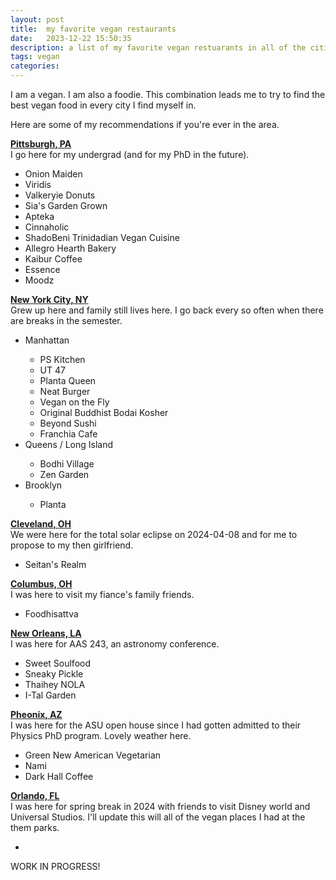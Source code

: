 ```yaml
---
layout: post
title:  my favorite vegan restaurants
date:   2023-12-22 15:50:35
description: a list of my favorite vegan restuarants in all of the cities I've been to
tags: vegan
categories: 
---
```

I am a vegan. I am also a foodie. This combination leads me to try to find the best vegan food in every city I find myself in. 

Here are some of my recommendations if you're ever in the area. 



<b><u>Pittsburgh, PA</u></b>
<br>I go here for my undergrad (and for my PhD in the future).
<ul>
    <li>Onion Maiden</li>
    <li>Viridis</li>
    <li>Valkeryie Donuts</li>
    <li>Sia's Garden Grown</li>
    <li>Apteka</li>
    <li>Cinnaholic</li>
    <li>ShadoBeni Trinidadian Vegan Cuisine</li>
    <li>Allegro Hearth Bakery</li>
    <li>Kaibur Coffee</li>
    <li>Essence</li>
    <li>Moodz</li>
</ul>

<b><u>New York City, NY</u></b>
<br>Grew up here and family still lives here. I go back every so often when there are breaks in the semester. 
<ul>
    <li>Manhattan</li>
    <ul>
        <li>PS Kitchen</li>
        <li>UT 47</li>
        <li>Planta Queen</li>
        <li>Neat Burger</li>
        <li>Vegan on the Fly</li>
        <li>Original Buddhist Bodai Kosher</li>
        <li>Beyond Sushi</li>
        <li>Franchia Cafe</li>
    </ul>
    <li>Queens / Long Island</li>
    <ul>
        <li>Bodhi Village</li>
        <li>Zen Garden</li>
    </ul>
    <li>Brooklyn</li>
    <ul>
        <li>Planta</li>
    </ul>
</ul>

<b><u>Cleveland, OH</u></b>
<br>We were here for the total solar eclipse on 2024-04-08 and for me to propose to my then girlfriend. 
<ul>
    <li>Seitan's Realm</li>
</ul>

<b><u>Columbus, OH</u></b>
<br>
I was here to visit my fiance's family friends. 
<ul>
    <li>Foodhisattva</li>
</ul>


<b><u>New Orleans, LA</u></b>
<br>
I was here for AAS 243, an astronomy conference.
<ul>
    <li>Sweet Soulfood</li>
    <li>Sneaky Pickle</li>
    <li>Thaihey NOLA</li>
    <li>I-Tal Garden</li>
</ul>

<b><u>Pheonix, AZ</u></b>
<br>
I was here for the ASU open house since I had gotten admitted to their Physics PhD program. Lovely weather here. 
<ul>
    <li>Green New American Vegetarian</li>
    <li>Nami</li>
    <li>Dark Hall Coffee</li>
</ul>

<b><u>Orlando, FL</u></b>
<br>
I was here for spring break in 2024 with friends to visit Disney world and Universal Studios. I'll update this will all of the vegan places I had at the them parks.
<ul>
    <li></li>
</ul>

WORK IN PROGRESS! 